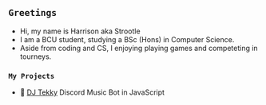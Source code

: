 ## `Greetings`
- Hi, my name is Harrison aka Strootle
- I am a BCU student, studying a BSc (Hons) in Computer Science.
- Aside from coding and CS, I enjoying playing games and competeting in tourneys.

### `My Projects`
- 🤖 [DJ Tekky](https://github.com/Strootle/DJ-Tekky) Discord Music Bot in JavaScript 

